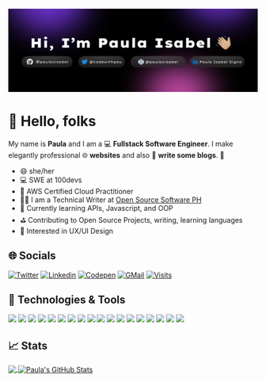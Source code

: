 [![](./github-header.png)](https://linktr.ee/codewithpau)
# 👋 Hello, folks 
My name is **Paula** and I am a 💻 **Fullstack Software Engineer**. I make elegantly professional 🌐 **websites** and also 📝 **write some blogs**. 🌈    

* 😄   she/her
* 💻   SWE at 100devs
* 🎯   AWS Certified Cloud Practitioner
* ✍🏻   I am a Technical Writer at <a href="https://ossph.org/">Open Source Software PH</a>
* 🌱   Currently learning APIs, Javascript, and OOP
* ⛳   Contributing to Open Source Projects, writing, learning languages
* 🧐   Interested in UX/UI Design

## 🌐 Socials 
[![Twitter](https://img.shields.io/badge/Twitter-Follow-informational?style=flat&logo=twitter&logoColor=white&color=ffed00)](https://www.twitter.com/codewithpau)
[![Linkedin](https://img.shields.io/badge/LinkedIn-Connect-informational?style=flat&logo=linkedin&logoColor=white&color=ffed00)](https://www.linkedin.com/in/paulasigno)
[![Codepen](https://img.shields.io/badge/CodePen-Follow-informational?style=flat&logo=codepen&logoColor=white&color=ffed00)](https://codepen.io/paulaxisabel/)
[![GMail](https://img.shields.io/badge/GMail-Mail-informational?style=flat&logo=gmail&logoColor=white&color=ffed00)](mailto:picsigno@gmail.com)
[![Visits](https://komarev.com/ghpvc/?username=paulaxisabel&logo=GitHub&label=Visitors&color=ffed00&logoColor=white&style=flat)](https://github.com/paulaxisabel)

## 🔧 Technologies & Tools
![](https://img.shields.io/badge/Code-JavaScript-informational?style=flat&logo=javascript&logoColor=white&color=ffed00)
![](https://img.shields.io/badge/Code-CSS3-informational?style=flat&logo=css3&logoColor=white&color=ffed00)
![](https://img.shields.io/badge/Code-HTML5-informational?style=flat&logo=html5&logoColor=white&color=ffed00)
![](https://img.shields.io/badge/Code-Python-informational?style=flat&logo=python&logoColor=white&color=ffed00)
![](https://img.shields.io/badge/Code-Svelte-informational?style=flat&logo=svelte&logoColor=white&color=ffed00)
![](https://img.shields.io/badge/Code-JQuery-informational?style=flat&logo=jquery&logoColor=white&color=ffed00)
![](https://img.shields.io/badge/Code-SASS-informational?style=flat&logo=sass&logoColor=white&color=ffed00)
![](https://img.shields.io/badge/Code-Bootstrap-informational?style=flat&logo=bootstrap&logoColor=white&color=ffed00)
![](https://img.shields.io/badge/Cloud-AWS-informational?style=flat&logo=amazon-aws&logoColor=white&color=ffed00)
![](https://img.shields.io/badge/CMS-WordPress-informational?style=flat&logo=wordpress&logoColor=white&color=ffed00)
![](https://img.shields.io/badge/Database-MySQL-informational?style=flat&logo=mysql&logoColor=white&color=ffed00)
![](https://img.shields.io/badge/Design-Figma-informational?style=flat&logo=figma&logoColor=white&color=ffed00)
![](https://img.shields.io/badge/Editor-Vim-informational?style=flat&logo=vim&logoColor=white&color=ffed00)
![](https://img.shields.io/badge/IDE-VSCode-informational?style=flat&logo=visual-studio-code&logoColor=white&color=ffed00)
![](https://img.shields.io/badge/IDE-PyCharm-informational?style=flat&logo=pycharm&logoColor=white&color=ffed00)
![](https://img.shields.io/badge/OS-Linux-informational?style=flat&logo=linux&logoColor=white&color=ffed00)
![](https://img.shields.io/badge/Shell-Bash-informational?style=flat&logo=gnu-bash&logoColor=white&color=ffed00)
![](https://img.shields.io/badge/Tool-Git-informational?style=flat&logo=git&logoColor=white&color=ffed00)

## &#x1f4c8; Stats
<a href="https://github.com/paulaxisabel/paulaxisabel">
  <img align="center" src="https://github-readme-stats.vercel.app/api/top-langs/?username=paulaxisabel&hide=html,tex&title_color=ffffff&text_color=c9cacc&icon_color=2bbc8a&bg_color=1d1f21&langs_count=5" />
</a>
<a href="https://github.com/paulaxisabel/paulaxisabel">
  <img align="center" src="https://github-readme-stats.vercel.app/api?username=paulaxisabel&show_icons=true&line_height=40&count_private=true&title_color=ffffff&text_color=c9cacc&icon_color=ffed00&bg_color=1d1f21" alt="Paula's GitHub Stats" />
</a>
